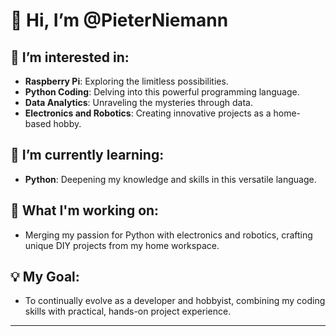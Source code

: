 # 👋 Hi, I’m @PieterNiemann

## 👀 I’m interested in:
- **Raspberry Pi**: Exploring the limitless possibilities.
- **Python Coding**: Delving into this powerful programming language.
- **Data Analytics**: Unraveling the mysteries through data.
- **Electronics and Robotics**: Creating innovative projects as a home-based hobby.

## 🌱 I’m currently learning:
- **Python**: Deepening my knowledge and skills in this versatile language.

## 🔧 What I'm working on:
- Merging my passion for Python with electronics and robotics, crafting unique DIY projects from my home workspace.

## 💡 My Goal:
- To continually evolve as a developer and hobbyist, combining my coding skills with practical, hands-on project experience.

---
